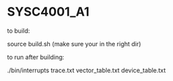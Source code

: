 # SYSC4001_A1

to build:

source build.sh (make sure your in the right dir)

to run after building:

./bin/interrupts trace.txt vector_table.txt device_table.txt
